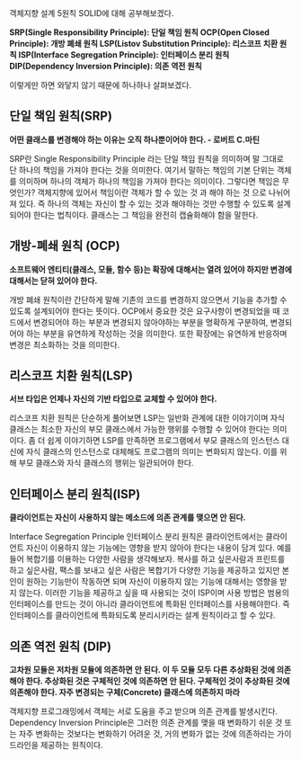 객체지향 설계 5원칙 SOLID에 대해 공부해보겠다.

**SRP(Single Responsibility Principle): 단일 책임 원칙
OCP(Open Closed Principle): 개방 폐쇄 원칙
LSP(Listov Substitution Principle): 리스코프 치환 원칙
ISP(Interface Segregation Principle): 인터페이스 분리 원칙
DIP(Dependency Inversion Principle): 의존 역전 원칙**

이렇게만 하면 와닿지 않기 때문에 하나하나 살펴보겠다.

## 단일 책임 원칙(SRP)

**어떤 클래스를 변경해야 하는 이유는 오직 하나뿐이어야 한다. - 로버트 C.마틴**

SRP란 Single Responsibility Principle 라는 단일 책임 원칙을 의미하며 말 그대로 단 하나의 책임을 가져야 한다는 것을 의미한다. 여기서 말하는 책임의 기본 단위는 객체를 의미하며 하나의 객체가 하나의 책임을 가져야 한다는 의미이다. 그렇다면 책임은 무엇인가? 객체지향에 있어서 책임이란 객체가 할 수 있는 것 과 해야 하는 것 으로 나뉘어져 있다. 즉 하나의 객체는 자신이 할 수 있는 것과 해야하는 것만 수행할 수 있도록 설계되어야 한다는 법칙이다.
클래스는 그 책임을 완전히 캡슐화해야 함을 말한다.

## 개방-폐쇄 원칙 (OCP)

**소프트웨어 엔티티(클래스, 모듈, 함수 등)는 확장에 대해서는 열려 있어야 하지만 변경에 대해서는 닫혀 있어야 한다.**

개방 폐쇄 원칙이란 간단하게 말해 기존의 코드를 변경하지 않으면서 기능을 추가할 수 있도록 설계되어야 한다는 뜻이다. OCP에서 중요한 것은 요구사항이 변경되었을 때 코드에서 변경되어야 하는 부분과 변경되지 않아야하는 부분을 명확하게 구분하여, 변경되어야 하는 부분을 유연하게 작성하는 것을 의미한다. 또한 확장에는 유연하게 반응하며 변경은 최소화하는 것을 의미한다.

## 리스코프 치환 원칙(LSP)

**서브 타입은 언제나 자신의 기반 타입으로 교체할 수 있어야 한다.**

리스코프 치환 원칙은 단순하게 풀어보면 LSP는 일반화 관계에 대한 이야기이며 자식 클래스는 최소한 자신의 부모 클래스에서 가능한 행위를 수행할 수 있어야 한다는 의미이다. 좀 더 쉽게 이야기하면 LSP를 만족하면 프로그램에서 부모 클래스의 인스턴스 대신에 자식 클래스의 인스턴스로 대체해도 프로그램의 의미는 변화되지 않는다. 이를 위해 부모 클래스와 자식 클래스의 행위는 일관되어야 한다.

## 인터페이스 분리 원칙(ISP)

**클라이언트는 자신이 사용하지 않는 메소드에 의존 관계를 맺으면 안 된다.**

Interface Segregation Principle 인터페이스 분리 원칙은 클라이언트에서는 클라이언트 자신이 이용하지 않는 기능에는 영향을 받지 않아야 한다는 내용이 담겨 있다. 예를 들어 복합기를 이용하는 다양한 사람을 생각해보자. 복사를 하고 싶은사람과 프린트를 하고 싶은사람, 팩스를 보내고 싶은 사람은 복합기가 다양한 기능을 제공하고 있지만 본인이 원하는 기능만이 작동하면 되며 자신이 이용하지 않는 기능에 대해서는 영향을 받지 않는다. 이러한 기능을 제공하고 싶을 때 사용되는 것이 ISP이며 사용 방법은 범용의 인터페이스를 만드는 것이 아니라 클라이언트에 특화된 인터페이스를 사용해야한다. 즉 인터페이스를 클라이언트에 특화되도록 분리시키라는 설계 원칙이라고 할 수 있다.

## 의존 역전 원칙 (DIP)

**고차원 모듈은 저차원 모듈에 의존하면 안 된다. 이 두 모듈 모두 다른 추상화된 것에 의존해야 한다.
추상화된 것은 구체적인 것에 의존하면 안 된다. 구체적인 것이 추상화된 것에 의존해야 한다.
자주 변경되는 구체(Concrete) 클래스에 의존하지 마라**

객체지향 프로그래밍에서 객체는 서로 도움을 주고 받으며 의존 관계를 발생시킨다. Dependency Inversion Principle은 그러한 의존 관계를 맺을 때 변화하기 쉬운 것 또는 자주 변화하는 것보다는 변화하기 어려운 것, 거의 변화가 없는 것에 의존하라는 가이드라인을 제공하는 원칙이다.
